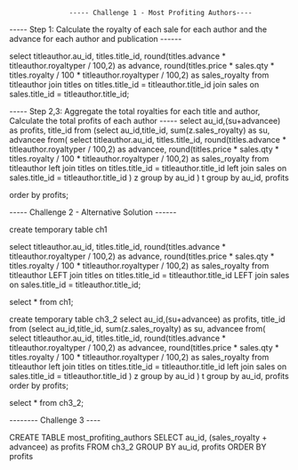                    ----- Challenge 1 - Most Profiting Authors----
----- Step 1: Calculate the royalty of each sale for each author and the advance for each author and publication ------

select titleauthor.au_id, titles.title_id, round(titles.advance * titleauthor.royaltyper / 100,2) as advance, 
      round(titles.price * sales.qty * titles.royalty / 100 * titleauthor.royaltyper / 100,2) as sales_royalty 
from titleauthor 
   join  titles 
on titles.title_id = titleauthor.title_id
     join sales
on sales.title_id = titleauthor.title_id;

  ----- Step 2,3: Aggregate the total royalties for each title and author, Calculate the total profits of each author -----
select 
   au_id,(su+advancee) as profits, title_id
from (select au_id,title_id, sum(z.sales_royalty) as su, advancee from(
     select titleauthor.au_id, titles.title_id, round(titles.advance * titleauthor.royaltyper / 100,2) as advancee, 
  round(titles.price * sales.qty * titles.royalty / 100 * titleauthor.royaltyper / 100,2) as sales_royalty 
    from titleauthor 
           left join  titles 
on titles.title_id = titleauthor.title_id
           left join sales
on sales.title_id = titleauthor.title_id
) z
group by au_id
)
  t 
group by au_id, profits

order by profits;

----- Challenge 2 - Alternative Solution ------

create temporary table ch1

select titleauthor.au_id, titles.title_id, round(titles.advance * titleauthor.royaltyper / 100,2) as advance, 
    round(titles.price * sales.qty * titles.royalty / 100 * titleauthor.royaltyper / 100,2) as sales_royalty 
from titleauthor 
     LEFT join  titles 
on titles.title_id = titleauthor.title_id
     LEFT join sales
on sales.title_id = titleauthor.title_id;

select * from ch1; 

create temporary table ch3_2 
 select 
   au_id,(su+advancee) as profits, title_id
       from (select au_id,title_id, sum(z.sales_royalty) as su, advancee from(
select titleauthor.au_id, titles.title_id, round(titles.advance * titleauthor.royaltyper / 100,2) as advancee, 
       round(titles.price * sales.qty * titles.royalty / 100 * titleauthor.royaltyper / 100,2) as sales_royalty 
from titleauthor 
   left join  titles 
on titles.title_id = titleauthor.title_id
    left join sales
on sales.title_id = titleauthor.title_id
) z
group by au_id
)
  t 
group by au_id, profits
order by profits;

select * from ch3_2;

-------- Challenge 3 ----

CREATE TABLE most_profiting_authors
SELECT au_id, (sales_royalty + advancee) as profits
FROM ch3_2
GROUP BY au_id, profits
ORDER BY profits



